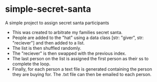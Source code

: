 # simple-secret-santa
A simple project to assign secret santa participants 

- This was created to arbitrate my families secret santa.
- People are added to the "hat" using a data class [str: "giver", str: "reciever"] and then added to a list.
- The list is then shuffled randomly.
- The "reciever" is then swapped with the previous index.
- The last person on the list is assigned the first person as their ss to complete the loop.
- Finally, for each person a text file is generated containing the person they are buying for. The .txt file can then be emailed to each person. 
